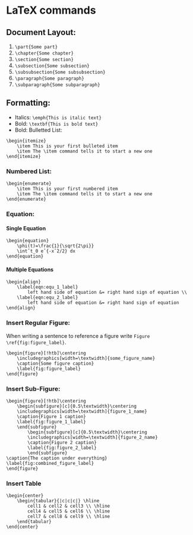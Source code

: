 # LaTeX commands 

## Document Layout: 

1. `\part{Some part}`
2. `\chapter{Some chapter}`
3. `\section{Some section}`
4. `\subsection{Some subsection}`
5. `\subsubsection{Some subsubsection}`
6. `\paragraph{Some paragraph}`
7. `\subparagraph{Some subparagraph}`

## Formatting:

* Italics: `\emph{This is italic text}`
* Bold: `\textbf{This is bold text}`
* Bold: Bulletted List:
```
\begin{itemize}
	\item This is your first bulleted item
	\item The \item command tells it to start a new one
\end{itemize}
```

### Numbered List:
```
\begin{enumerate}
	\item This is your first numbered item
	\item The \item command tells it to start a new one
\end{enumerate}
```

### Equation:

#### Single Equation
```
\begin{equation}
	\phi(t)=\frac{1}{\sqrt{2\pi}}
	\intˆt_0 eˆ{-xˆ2/2} dx
\end{equation}
```

#### Multiple Equations
```
\begin{align}
	\label{eqn:equ_1_label}
		left hand side of equation &= right hand sign of equation \\
	\label{eqn:equ_2_label}
		left hand side of equation &= right hand sign of equation 
\end{align}
```
    
### Insert Regular Figure:

When writing a sentence to reference a figure write `Figure \ref{fig:figure_label}`.
```
\begin{figure}[!htb]\centering
	\includegraphics[width=\textwidth]{some_figure_name}
	\caption{Some figure caption}
	\label{fig:figure_label}
\end{figure}
```

### Insert Sub-Figure:
```
\begin{figure}[!htb]\centering
	\begin{subfigure}[c]{0.5\textwidth}\centering
	\includegraphics[width=\textwidth]{figure_1_name}
	\caption{Figure 1 caption}
	\label{fig:figure_1_label}
	\end{subfigure}
		\begin{subfigure}[c]{0.5\textwidth}\centering
		\includegraphics[width=\textwidth]{figure_2_name}
		\caption{Figure 2 caption}
		\label{fig:figure_2_label}
		\end{subfigure}
\caption{The caption under everything}
\label{fig:combined_figure_label}
\end{figure}
```

### Insert Table
```
\begin{center}
	\begin{tabular}{|c|c|c|} \hline 
		cell1 & cell2 & cell3 \\ \hline
		cell4 & cell5 & cell6 \\ \hline
		cell7 & cell8 & cell9 \\ \hline
	\end{tabular}
\end{center}
```
